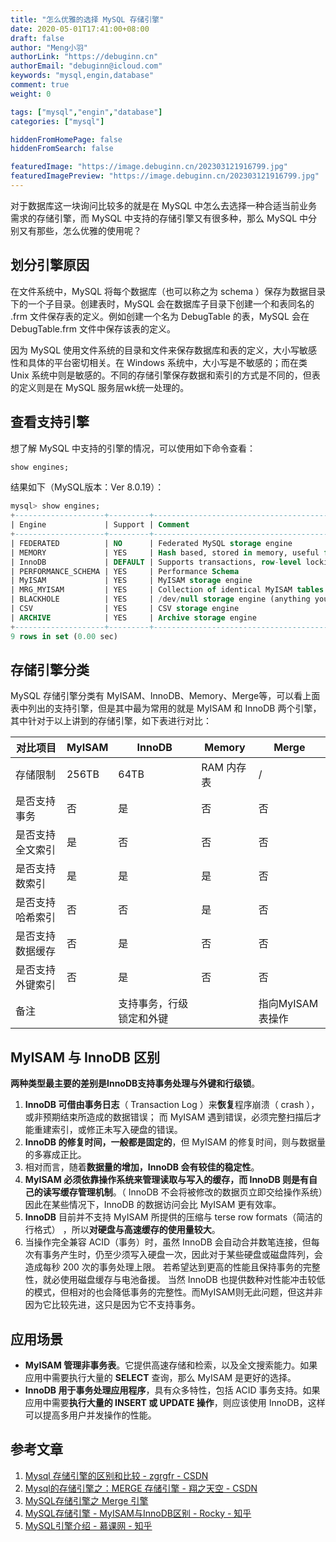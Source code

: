 ```yaml
---
title: "怎么优雅的选择 MySQL 存储引擎"
date: 2020-05-01T17:41:00+08:00
draft: false
author: "Meng小羽"
authorLink: "https://debuginn.cn"
authorEmail: "debuginn@icloud.com"
keywords: "mysql,engin,database"
comment: true
weight: 0

tags: ["mysql","engin","database"]
categories: ["mysql"]

hiddenFromHomePage: false
hiddenFromSearch: false

featuredImage: "https://image.debuginn.cn/202303121916799.jpg"
featuredImagePreview: "https://image.debuginn.cn/202303121916799.jpg"
---
```


对于数据库这一块询问比较多的就是在 MySQL 中怎么去选择一种合适当前业务需求的存储引擎，而 MySQL 中支持的存储引擎又有很多种，那么 MySQL 中分别又有那些，怎么优雅的使用呢？

## 划分引擎原因

在文件系统中，MySQL 将每个数据库（也可以称之为 schema ）保存为数据目录下的一个子目录。创建表时，MySQL 会在数据库子目录下创建一个和表同名的 .frm 文件保存表的定义。例如创建一个名为 DebugTable 的表，MySQL 会在 DebugTable.frm 文件中保存该表的定义。

因为 MySQL 使用文件系统的目录和文件来保存数据库和表的定义，大小写敏感性和具体的平台密切相关。在 Windows 系统中，大小写是不敏感的；而在类 Unix 系统中则是敏感的。不同的存储引擎保存数据和索引的方式是不同的，但表的定义则是在 MySQL 服务层wk统一处理的。

## 查看支持引擎

想了解 MySQL 中支持的引擎的情况，可以使用如下命令查看：

```sql
show engines;
```

结果如下（MySQL版本：Ver 8.0.19）：

```sql
mysql> show engines;
+--------------------+---------+----------------------------------------------------------------+--------------+------+------------+
| Engine             | Support | Comment                                                        | Transactions | XA   | Savepoints |
+--------------------+---------+----------------------------------------------------------------+--------------+------+------------+
| FEDERATED          | NO      | Federated MySQL storage engine                                 | NULL         | NULL | NULL       |
| MEMORY             | YES     | Hash based, stored in memory, useful for temporary tables      | NO           | NO   | NO         |
| InnoDB             | DEFAULT | Supports transactions, row-level locking, and foreign keys     | YES          | YES  | YES        |
| PERFORMANCE_SCHEMA | YES     | Performance Schema                                             | NO           | NO   | NO         |
| MyISAM             | YES     | MyISAM storage engine                                          | NO           | NO   | NO         |
| MRG_MYISAM         | YES     | Collection of identical MyISAM tables                          | NO           | NO   | NO         |
| BLACKHOLE          | YES     | /dev/null storage engine (anything you write to it disappears) | NO           | NO   | NO         |
| CSV                | YES     | CSV storage engine                                             | NO           | NO   | NO         |
| ARCHIVE            | YES     | Archive storage engine                                         | NO           | NO   | NO         |
+--------------------+---------+----------------------------------------------------------------+--------------+------+------------+
9 rows in set (0.00 sec)
```

## 存储引擎分类

MySQL 存储引擎分类有 MyISAM、InnoDB、Memory、Merge等，可以看上面表中列出的支持引擎，但是其中最为常用的就是 MyISAM 和 InnoDB 两个引擎，其中针对于以上讲到的存储引擎，如下表进行对比：

| 对比项目     | MyISAM | InnoDB       | Memory  | Merge       |
|----------|--------|--------------|---------|-------------|
| 存储限制     | 256TB  | 64TB         | RAM 内存表 | /           |
| 是否支持事务   | 否      | 是            | 否       | 否           |
| 是否支持全文索引 | 是      | 否            | 否       | 否           |
| 是否支持数索引  | 是      | 是            | 是       | 否           |
| 是否支持哈希索引 | 否      | 否            | 是       | 否           |
| 是否支持数据缓存 | 否      | 是            | 否       | 否           |
| 是否支持外键索引 | 否      | 是            | 否       | 否           |
| 备注       |        | 支持事务，行级锁定和外键 |         | 指向MyISAM表操作 |

## MyISAM 与 InnoDB 区别

**两种类型最主要的差别是InnoDB支持事务处理与外键和行级锁**。

1. **InnoDB 可借由事务日志**（ Transaction Log ）来**恢复**程序崩溃（ crash ），或非预期结束所造成的数据错误； 而 MyISAM 遇到错误，必须完整扫描后才能重建索引，或修正未写入硬盘的错误。
2. **InnoDB 的修复时间，一般都是固定的**，但 MyISAM 的修复时间，则与数据量的多寡成正比。 
3. 相对而言，随着**数据量的增加，InnoDB 会有较佳的稳定性**。 
4. **MyISAM 必须依靠操作系统来管理读取与写入的缓存，而 InnoDB 则是有自己的读写缓存管理机制**。（ InnoDB 不会将被修改的数据页立即交给操作系统）因此在某些情况下，InnoDB 的数据访问会比 MyISAM 更有效率。 
5. **InnoDB** 目前并不支持 MyISAM 所提供的压缩与 terse row formats（简洁的行格式） ，所以**对硬盘与高速缓存的使用量较大**。 
6. 当操作完全兼容 ACID（事务）时，虽然 InnoDB 会自动合并数笔连接，但每次有事务产生时，仍至少须写入硬盘一次，因此对于某些硬盘或磁盘阵列，会造成每秒 200 次的事务处理上限。 若希望达到更高的性能且保持事务的完整性，就必使用磁盘缓存与电池备援。 当然 InnoDB 也提供数种对性能冲击较低的模式，但相对的也会降低事务的完整性。而MyISAM则无此问题，但这并非因为它比较先进，这只是因为它不支持事务。

## 应用场景

- **MyISAM 管理非事务表**。它提供高速存储和检索，以及全文搜索能力。如果应用中需要执行大量的 **SELECT** 查询，那么 MyISAM 是更好的选择。 
- **InnoDB 用于事务处理应用程序**，具有众多特性，包括 ACID 事务支持。如果应用中需要**执行大量的 INSERT 或 UPDATE 操作**，则应该使用 InnoDB，这样可以提高多用户并发操作的性能。

## 参考文章

1. [Mysql 存储引擎的区别和比较 - zgrgfr - CSDN](https://blog.csdn.net/zgrgfr/article/details/74455547)
2. [Mysql的存储引擎之：MERGE 存储引擎 - 翔之天空 - CSDN](https://blog.csdn.net/fly43108622/article/details/48181049)
3. [MySQL存储引擎之 Merge 引擎](http://www.hhailuo.com/archives/18380)
4. [MySQL存储引擎 - MyISAM与InnoDB区别 - Rocky - 知乎](https://zhuanlan.zhihu.com/p/61437720)
5. [MySQL引擎介绍 - 慕课网 - 知乎](https://zhuanlan.zhihu.com/p/53619907)